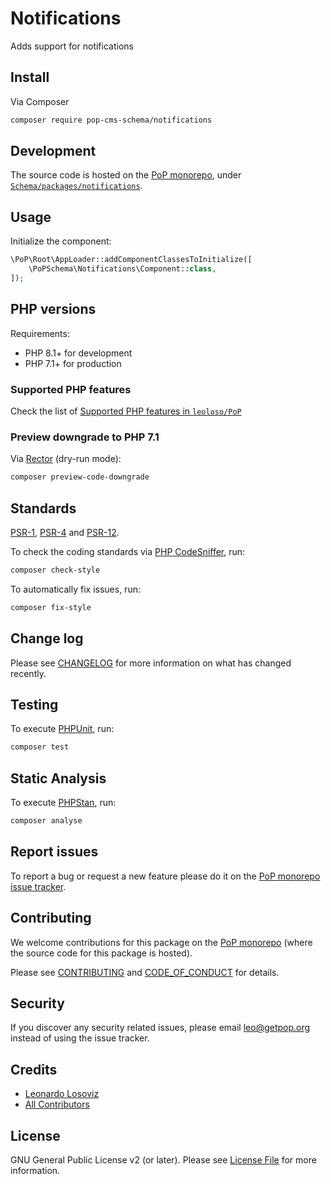 # Notifications

<!--
[![Build Status][ico-travis]][link-travis]
[![Quality Score][ico-code-quality]][link-code-quality]
[![Software License][ico-license]](LICENSE.md)
[![Latest Version on Packagist][ico-version]][link-packagist]
[![Coverage Status][ico-scrutinizer]][link-scrutinizer]
[![Total Downloads][ico-downloads]][link-downloads]
-->

Adds support for notifications

## Install

Via Composer

``` bash
composer require pop-cms-schema/notifications
```

## Development

The source code is hosted on the [PoP monorepo](https://github.com/leoloso/PoP), under [`Schema/packages/notifications`](https://github.com/leoloso/PoP/tree/master/layers/Schema/packages/notifications).

## Usage

Initialize the component:

``` php
\PoP\Root\AppLoader::addComponentClassesToInitialize([
    \PoPSchema\Notifications\Component::class,
]);
```

## PHP versions

Requirements:

- PHP 8.1+ for development
- PHP 7.1+ for production

### Supported PHP features

Check the list of [Supported PHP features in `leoloso/PoP`](https://github.com/leoloso/PoP/blob/master/docs/supported-php-features.md)

### Preview downgrade to PHP 7.1

Via [Rector](https://github.com/rectorphp/rector) (dry-run mode):

```bash
composer preview-code-downgrade
```

## Standards

[PSR-1](https://www.php-fig.org/psr/psr-1), [PSR-4](https://www.php-fig.org/psr/psr-4) and [PSR-12](https://www.php-fig.org/psr/psr-12).

To check the coding standards via [PHP CodeSniffer](https://github.com/squizlabs/PHP_CodeSniffer), run:

``` bash
composer check-style
```

To automatically fix issues, run:

``` bash
composer fix-style
```

## Change log

Please see [CHANGELOG](CHANGELOG.md) for more information on what has changed recently.

## Testing

To execute [PHPUnit](https://phpunit.de/), run:

``` bash
composer test
```

## Static Analysis

To execute [PHPStan](https://github.com/phpstan/phpstan), run:

``` bash
composer analyse
```

## Report issues

To report a bug or request a new feature please do it on the [PoP monorepo issue tracker](https://github.com/leoloso/PoP/issues).

## Contributing

We welcome contributions for this package on the [PoP monorepo](https://github.com/leoloso/PoP) (where the source code for this package is hosted).

Please see [CONTRIBUTING](CONTRIBUTING.md) and [CODE_OF_CONDUCT](CODE_OF_CONDUCT.md) for details.

## Security

If you discover any security related issues, please email leo@getpop.org instead of using the issue tracker.

## Credits

- [Leonardo Losoviz][link-author]
- [All Contributors][link-contributors]

## License

GNU General Public License v2 (or later). Please see [License File](LICENSE.md) for more information.

[ico-version]: https://img.shields.io/packagist/v/pop-cms-schema/notifications.svg?style=flat-square
[ico-license]: https://img.shields.io/badge/license-GPLv2-brightgreen.svg?style=flat-square
[ico-travis]: https://img.shields.io/travis/pop-cms-schema/notifications/master.svg?style=flat-square
[ico-scrutinizer]: https://img.shields.io/scrutinizer/coverage/g/pop-cms-schema/notifications.svg?style=flat-square
[ico-code-quality]: https://img.shields.io/scrutinizer/g/pop-cms-schema/notifications.svg?style=flat-square
[ico-downloads]: https://img.shields.io/packagist/dt/pop-cms-schema/notifications.svg?style=flat-square

[link-packagist]: https://packagist.org/packages/pop-cms-schema/notifications
[link-travis]: https://travis-ci.org/pop-cms-schema/notifications
[link-scrutinizer]: https://scrutinizer-ci.com/g/pop-cms-schema/notifications/code-structure
[link-code-quality]: https://scrutinizer-ci.com/g/pop-cms-schema/notifications
[link-downloads]: https://packagist.org/packages/pop-cms-schema/notifications
[link-author]: https://github.com/leoloso
[link-contributors]: ../../../../../../contributors
